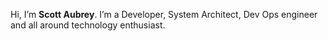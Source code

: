 ---
---

Hi, I’m **Scott Aubrey**. I’m a Developer, System Architect, Dev Ops engineer and all around technology enthusiast.
